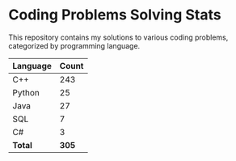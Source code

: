 # Coding Problems Solving Stats

This repository contains my solutions to various coding problems, categorized by programming language.

| Language | Count |
|----------|-------|
| C++ | 243 |
| Python | 25 |
| Java | 27 |
| SQL | 7 |
| C# | 3 |
| **Total** | **305** |
